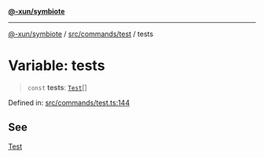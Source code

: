 [**@-xun/symbiote**](../../../../README.md)

***

[@-xun/symbiote](../../../../README.md) / [src/commands/test](../README.md) / tests

# Variable: tests

> `const` **tests**: [`Test`](../enumerations/Test.md)[]

Defined in: [src/commands/test.ts:144](https://github.com/Xunnamius/symbiote/blob/1214379b104dd598631a5db52a98adbb1a28dfdf/src/commands/test.ts#L144)

## See

[Test](../enumerations/Test.md)
